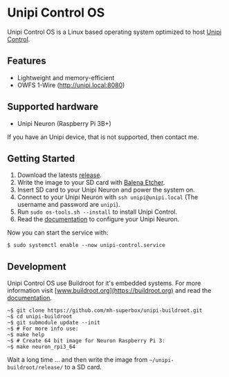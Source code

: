 # Unipi Control OS

Unipi Control OS is a Linux based operating system optimized to host [Unipi Control](https://github.com/mh-superbox/unipi-control).

## Features

- Lightweight and memory-efficient
- OWFS 1-Wire (http://unipi.local:8080)

## Supported hardware

- Unipi Neuron (Raspberry Pi 3B+)

If you have an Unipi device, that is not supported, then contact me.

## Getting Started

1. Download the latests [release](https://github.com/mh-superbox/unipi-control-os/releases).
2. Write the image to your SD card with [Balena Etcher](https://www.balena.io/etcher).
3. Insert SD card to your Unipi Neuron and power the system on.
4. Connect to your Unipi Neuron with `ssh unipi@unipi.local` (The username and password are `unipi`).
5. Run `sudo os-tools.sh --install` to install Unipi Control.
6. Read the [documentation](https://github.com/mh-superbox/unipi-control#configuration) to configure your Unipi Neuron.

Now you can start the service with:

```shell
$ sudo systemctl enable --now unipi-control.service
```

## Development

Unipi Control OS use Buildroot for it's embedded systems. For more information visit [www.buildroot.org](https://buildroot.org) and read the [documentation](https://buildroot.org/downloads/manual/manual.html).

```shell
~$ git clone https://github.com/mh-superbox/unipi-buildroot.git
~$ cd unipi-buildroot
~$ git submodule update --init
~$ # For more info use:
~$ make help
~$ # Create 64 bit image for Neuron Raspberry Pi 3:
~$ make neuron_rpi3_64
```

Wait a long time ... and then write the image from `~/unipi-buildroot/release/` to a SD card.
